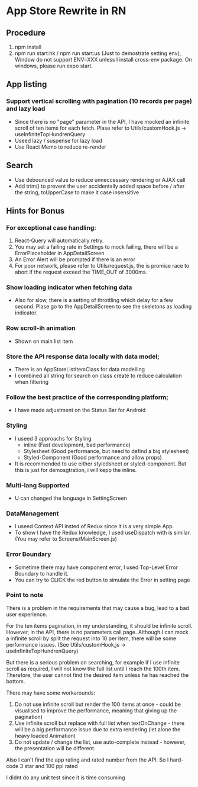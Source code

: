 # App Store Rewrite in RN

## Procedure
1. npm install
2. npm run start:hk / npm run start:us (Just to demostrate setting env), Window do not support ENV=XXX unless I install cross-env package. On windows, please run expo start.

## App listing
### Support vertical scrolling with pagination (10 records per page) and lazy load
- Since there is no "page" parameter in the API, I have mocked an infinite scroll of ten items for each fetch. Plase refer to Utils/customHook.js -> useInfiniteTopHundrenQuery
- Useed lazy / suspense for lazy load
- Use React Memo to reduce re-render

## Search
- Use debounced value to reduce unneccessary rendering or AJAX call
- Add trim() to prevent the user accidentally added space before / after the string, toUpperCase to make it case insensitive

## Hints for Bonus

### For exceptional case handling:
1. React-Query will automatically retry.
2. You may set a failing rate in Settings to mock failing, there will be a ErrorPlaceholder in AppDetailScreen
3. An Error Alert will be prompted if there is an error
4. For poor network, please refer to Utils/request.js, the is promise race to abort if the request exceed the TIME_OUT of 3000ms.

### Show loading indicator when fetching data
- Also for slow, there is a setting of throttling which delay for a few second. Plase go to the AppDetailScreen to see the skeletons as loading indicator.

### Row scroll-ih animation 
- Shown on main list item

### Store the API response data locally with data model;
- There is an AppStoreListItemClass for data modelling
- I combined all string for search on class create to reduce calculation when filtering

### Follow the best practice of the corresponding platform;
- I have made adjustment on the Status Bar for Android

### Styling
- I useed  3 approachs for Styling
  - inline (Fast development, bad performance)
  - Stylesheet (Good performance, but need to defind a big stylesheet)
  - Styled-Component (Good performance and allow props)
- It is recommended to use either styledsheet or styled-component. But this is just for demosgtration, i will kepp the inline.

### Multi-lang Supported
- U can changed the language in SettingScreen

### DataManagement
- I useed Context API insted of Redux since it is a very simple App.
- To show I have the Redux knowledge, I used useDispatch with is similar. (You may refer to Screens/MainScreen.js)

### Error Boundary
- Sometime there may have component error, I used Top-Level Error Boundary to handle it.
- You can try to CLICK the red button to simulate the Error in setting page

### Point to note
There is a problem in the requirements that may cause a bug, lead to a bad user experience.

For the ten items pagination, in my understanding, it should be infinite scroll. However, in the API, there is no parameters call page. Although I can mock a infinite scroll by split the request into 10 per item, there will be some performance issues. (See Utils/customHook,js -> useInfiniteTopHundrenQuery)

But there is a serious problem on searching, for example if I use infinite scroll as required, I will not know the full list until I reach the 100th item. Therefore, the user cannot find the desired item unless he has reached the bottom.

There may have some workarounds:
1. Do not use infinite scroll but render the 100 items at once - could be visualised to improve the performance, meaning that giving up the pagination)
2. Use infinite scroll but replace with full list when textOnChange - there will be a big performance issue due to extra rendering (let alone the heavy loaded Animation)
3. Do not update / change the list, use auto-complete instead - however, the presentation will be different.

Also I can't find the app rating and rated number from the API. So I hard-code 3 star and 100 ppl rated

I didnt do any unit test since it is time consuming